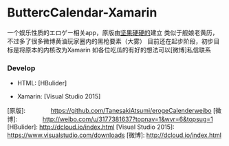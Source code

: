 # ButtercCalendar-Xamarin

一个娱乐性质的エロゲー相关app，原版由[坚果硬硬的]建立
类似于舰娘老黄历，不过多了很多微博黄油玩家圈内的黑枪要素（大雾）
目前还在起步阶段，初步目标是将原本的内核改为Xamarin
如各位吃瓜的有好的想法可以[微博]私信联系


### Develop

- HTML: [HBulider]

- Xamarin: [Visual Studio 2015] 

[坚果硬硬的]:          http://weibo.com/nakutoki?topnav=1&wvr=6&topsug=1
[原版]:               https://github.com/TanesakiAtsumi/erogeCalenderweibo
[微博]:               http://weibo.com/u/3177381637?topnav=1&wvr=6&topsug=1
[HBulider]:           http://dcloud.io/index.html
[Visual Studio 2015]: https://www.visualstudio.com/downloads
[微博]:               http://dcloud.io/index.html
